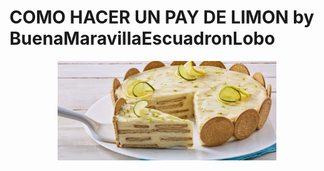 # COMO HACER UN PAY DE LIMON by BuenaMaravillaEscuadronLobo

<p align="center">
<img src="images/pay.png" width="350">
</p>

